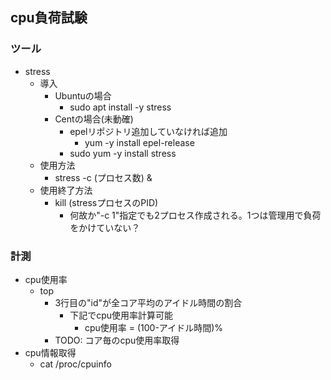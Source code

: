 ## cpu負荷試験

### ツール

* stress
  * 導入
    * Ubuntuの場合
      * sudo apt install -y stress
    * Centの場合(未動確)
      * epelリポジトリ追加していなければ追加
        * yum -y install epel-release
      * sudo yum -y install stress
  * 使用方法
    * stress -c (プロセス数) &
  * 使用終了方法
    * kill (stressプロセスのPID)
      * 何故か"-c 1"指定でも2プロセス作成される。1つは管理用で負荷をかけていない？

### 計測

* cpu使用率
  * top
    * 3行目の"id"が全コア平均のアイドル時間の割合
      * 下記でcpu使用率計算可能
        * cpu使用率 = (100-アイドル時間)%
    * TODO: コア毎のcpu使用率取得
* cpu情報取得
  * cat /proc/cpuinfo